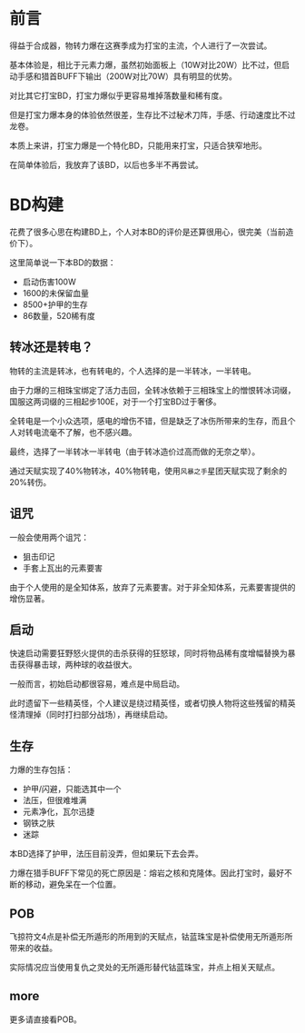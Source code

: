 # 前言
得益于合成器，物转力爆在这赛季成为打宝的主流，个人进行了一次尝试。

基本体验是，相比于元素力爆，虽然初始面板上（10W对比20W）比不过，但启动手感和猎首BUFF下输出（200W对比70W）具有明显的优势。

对比其它打宝BD，打宝力爆似乎更容易堆掉落数量和稀有度。

但是打宝力爆本身的体验依然很差，生存比不过秘术刀阵，手感、行动速度比不过龙卷。

本质上来讲，打宝力爆是一个特化BD，只能用来打宝，只适合狭窄地形。

在简单体验后，我放弃了该BD，以后也多半不再尝试。

# BD构建
花费了很多心思在构建BD上，个人对本BD的评价是还算很用心，很完美（当前造价下）。

这里简单说一下本BD的数据：

- 启动伤害100W
- 1600的未保留血量
- 8500+护甲的生存
- 86数量，520稀有度


## 转冰还是转电？
物转的主流是转冰，也有转电的，个人选择的是一半转冰，一半转电。

由于力爆的三相珠宝绑定了活力击回，全转冰依赖于三相珠宝上的憎恨转冰词缀，国服这两词缀的三相起步100E，对于一个打宝BD过于奢侈。

全转电是一个小众选项，感电的增伤不错，但是缺乏了冰伤所带来的生存，而且个人对转电流毫不了解，也不感兴趣。

最终，选择了一半转冰一半转电（由于转冰造价过高而做的无奈之举）。

通过天赋实现了40%物转冰，40%物转电，使用`风暴之手`星团天赋实现了剩余的20%转伤。

## 诅咒
一般会使用两个诅咒：

- 狙击印记
- 手套上瓦出的元素要害

由于个人使用的是全知体系，放弃了元素要害。对于非全知体系，元素要害提供的增伤显著。

## 启动
快速启动需要狂野怒火提供的击杀获得的狂怒球，同时将物品稀有度增幅替换为暴击获得暴击球，两种球的收益很大。

一般而言，初始启动都很容易，难点是中局启动。

此时遗留下一些精英怪，个人建议是绕过精英怪，或者切换人物将这些残留的精英怪清理掉（同时打扫部分战场），再继续启动。

## 生存
力爆的生存包括：

- 护甲/闪避，只能选其中一个
- 法压，但很难堆满
- 元素净化，瓦尔迅捷
- 钢铁之肤
- 迷踪

本BD选择了护甲，法压目前没弄，但如果玩下去会弄。

力爆在猎手BUFF下常见的死亡原因是：熔岩之核和克隆体。因此打宝时，最好不断的移动，避免呆在一个位置。

## POB
飞掠符文4点是补偿无所遁形的所用到的天赋点，钴蓝珠宝是补偿使用无所遁形所带来的收益。

实际情况应当使用复仇之灵处的无所遁形替代钴蓝珠宝，并点上相关天赋点。

## more
更多请直接看POB。